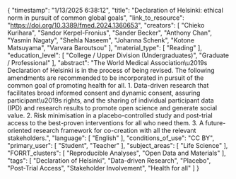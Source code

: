 {
    "timestamp": "1/13/2025 6:38:12",
    "title": "Declaration of Helsinki: ethical norm in pursuit of common global goals",
    "link_to_resource": "https://doi.org/10.3389/fmed.2024.1360653",
    "creators": [
        "Chieko Kurihara",
        "Sandor Kerpel-Fronius",
        "Sander Becker",
        "Anthony Chan",
        "Yasmin Nagaty",
        "Shehla Naseem",
        "Johanna Schenk",
        "Kotone Matsuyama",
        "Varvara Baroutsou"
    ],
    "material_type": [
        "Reading"
    ],
    "education_level": [
        "College / Upper Division (Undergraduates)",
        "Graduate / Professional"
    ],
    "abstract": "The World Medical Association\u2019s Declaration of Helsinki is in the process of being revised. The following amendments are recommended to be incorporated in pursuit of the common goal of promoting health for all. 1. Data-driven research that facilitates broad informed consent and dynamic consent, assuring participant\u2019s rights, and the sharing of individual participant data (IPD) and research results to promote open science and generate social value. 2. Risk minimisation in a placebo-controlled study and post-trial access to the best-proven interventions for all who need them. 3. A future-oriented research framework for co-creation with all the relevant stakeholders.",
    "language": [
        "English"
    ],
    "conditions_of_use": "CC BY",
    "primary_user": [
        "Student",
        "Teacher"
    ],
    "subject_areas": [
        "Life Science"
    ],
    "FORRT_clusters": [
        "Reproducible Analyses",
        "Open Data and Materials"
    ],
    "tags": [
        "Declaration of Helsinki",
        "Data-driven Research",
        "Placebo",
        "Post-Trial Access",
        "Stakeholder Involvement",
        "Health for all"
    ]
}